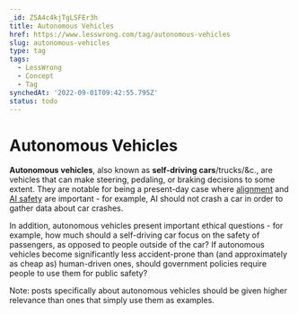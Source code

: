 ```yaml
---
_id: Z5A4c4kjTgLSFEr3h
title: Autonomous Vehicles
href: https://www.lesswrong.com/tag/autonomous-vehicles
slug: autonomous-vehicles
type: tag
tags:
  - LessWrong
  - Concept
  - Tag
synchedAt: '2022-09-01T09:42:55.795Z'
status: todo
---
```


# Autonomous Vehicles

**Autonomous vehicles**, also known as **self-driving cars**/trucks/&c., are vehicles that can make steering, pedaling, or braking decisions to some extent. They are notable for being a present-day case where [alignment](/tag/outer-alignment) and [AI safety](ai-safety) are important - for example, AI should not crash a car in order to gather data about car crashes.

In addition, autonomous vehicles present important ethical questions - for example, how much should a self-driving car focus on the safety of passengers, as opposed to people outside of the car? If autonomous vehicles become significantly less accident-prone than (and approximately as cheap as) human-driven ones, should government policies require people to use them for public safety?

Note: posts specifically about autonomous vehicles should be given higher relevance than ones that simply use them as examples.


	
